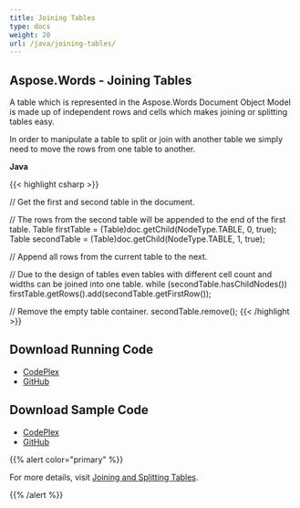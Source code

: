 ```yaml
---
title: Joining Tables
type: docs
weight: 20
url: /java/joining-tables/
---
```


## **Aspose.Words - Joining Tables**

A table which is represented in the Aspose.Words Document Object Model is made up of independent rows and cells which makes joining or splitting tables easy.

In order to manipulate a table to split or join with another table we simply need to move the rows from one table to another.

**Java**

{{< highlight csharp >}}

// Get the first and second table in the document.

// The rows from the second table will be appended to the end of the first table.
Table firstTable = (Table)doc.getChild(NodeType.TABLE, 0, true);
Table secondTable = (Table)doc.getChild(NodeType.TABLE, 1, true);

// Append all rows from the current table to the next.

// Due to the design of tables even tables with different cell count and widths can be joined into one table.
while (secondTable.hasChildNodes())
    firstTable.getRows().add(secondTable.getFirstRow());

// Remove the empty table container.
secondTable.remove();
{{< /highlight >}}

## **Download Running Code**

- [CodePlex](https://asposewordsjavaapachepoi.codeplex.com/releases/view/618321)
- [GitHub](https://github.com/aspose-words/Aspose.Words-for-Java/releases/tag/Aspose.Words_Java_for_Apache_POI_WP-v1.0.0)

## **Download Sample Code**

- [CodePlex](https://asposewordsjavaapachepoi.codeplex.com/SourceControl/latest#src/main/java/com/aspose/words/examples/asposefeatures/workingwithtables/joiningtables/AsposeJoiningTables.java)
- [GitHub](https://github.com/aspose-words/Aspose.Words-for-Java/blob/master/Plugins/Aspose_Words_for_Apache_POI/src/main/java/com/aspose/words/examples/asposefeatures/workingwithtables/joiningtables/AsposeJoiningTables.java)

{{% alert color="primary" %}} 

For more details, visit [Joining and Splitting Tables](https://docs.aspose.com/words/java/joining-and-splitting-tables/).

{{% /alert %}}
